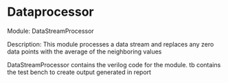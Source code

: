 # Dataprocessor

Module: DataStreamProcessor 

Description:  This module processes a data stream and replaces
              any zero data points with the average of the
              neighboring values

DataStreamProcessor contains the verilog code for the module.
tb contains the test bench to create output generated in report
